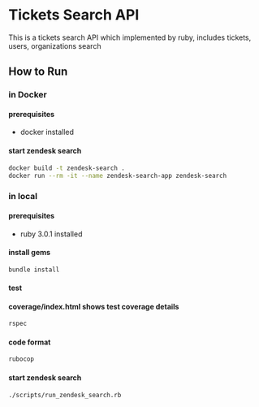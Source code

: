 # Tickets Search API
This is a tickets search API which implemented by ruby, includes tickets, users, organizations search

## How to Run

### in Docker

#### prerequisites

- docker installed

#### start zendesk search

```bash
docker build -t zendesk-search .
docker run --rm -it --name zendesk-search-app zendesk-search

```

### in local

#### prerequisites

- ruby 3.0.1 installed
#### install gems

```bash
bundle install
```

#### test
#### coverage/index.html shows test coverage details

```bash
rspec
```

#### code format

```bash
rubocop
```

#### start zendesk search
```bash
./scripts/run_zendesk_search.rb
```

